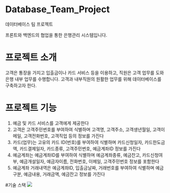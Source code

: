 # Database_Team_Project
데이터베이스 팀 프로젝트 

프론트와 백엔드의 협업을 통한 은행관리 시스템입니다.


# 프로젝트 소개
고객은 통장을 가지고 입출금이나 카드 서비스 등을 이용하고, 직원은 고객 업무를 도와 은행 내부 업무를 수행합니다.
고객과 내부직원의 원활한 업무를 위해 데이터베이스를 구축하고자 한다.

# 프로젝트 기능
1. 예금 및 카드 서비스를 고객에게 제공한다
2. 고객은 고객주민번호를 부여하여 식별하며 고객명, 고객주소, 고객생년월일, 고객이메일, 고객전화번호,
고객직업 등의 정보를 가진다
3. 카드(업무)는 고유의 카드 ID(번호)를 부여하여 식별하며 카드신청일자, 카드한도금액, 카드결제일자,
카드종류, 고객주민번호, 예금계좌ID 정보를 가진다
4. 예금계좌는 예금계좌ID를 부여하여 식별하며 예금계좌종류, 예금잔고, 카드신청여부, 예금개설일자,
예금자이름, 전화번호, 이메일, 고객주민번호 정보를 포함한다
5. 예금계좌 거래내역은 예금계좌ID, 입출금날짜, 거래번호를 부여하여 식별하며 예금구분, 예금내용,
거래금액, 예금잔고 정보를 가진다

#기술 스택
<img src="https://img.shields.io/badge/Spring-6DB33F?style=for-the-badge&logo=Spring&logoColor=white">

